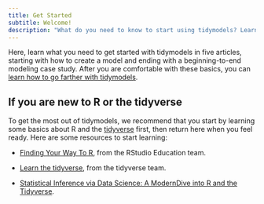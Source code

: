 ```yaml
---
title: Get Started
subtitle: Welcome!
description: "What do you need to know to start using tidymodels? Learn what you need in 5 articles."
---
```


Here, learn what you need to get started with tidymodels in five articles, starting with how to create a model and ending with a beginning-to-end modeling case study. After you are comfortable with these basics, you can [learn how to go farther with tidymodels](/learn/).

## If you are new to R or the tidyverse

To get the most out of tidymodels, we recommend that you start by learning some basics about R and the [tidyverse](https://www.tidyverse.org/) first, then return here when you feel ready. Here are some resources to start learning:

* [Finding Your Way To R](https://education.rstudio.com/learn/), from the RStudio Education team.

* [Learn the tidyverse](https://www.tidyverse.org/learn/), from the tidyverse team.

* [Statistical Inference via Data Science: A ModernDive into R and the Tidyverse](/books/moderndive/).

